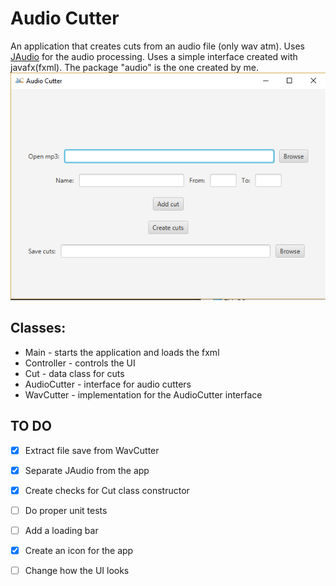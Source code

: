 # Audio Cutter 
An application that creates cuts from an audio file (only wav atm). Uses [JAudio](http://jaudio.sourceforge.net/) for the audio processing.
Uses a simple interface created with javafx(fxml). The package "audio" is the one created by me.
![alt text](https://raw.githubusercontent.com/zakupower/Audio-Cutter/master/Capture1.PNG)
## Classes:
* Main - starts the application and loads the fxml
* Controller - controls the UI
* Cut - data class for cuts
* AudioCutter - interface for audio cutters
* WavCutter - implementation for the AudioCutter interface



## TO DO
- [x] Extract file save from WavCutter
- [x] Separate JAudio from the app
- [x] Create checks for Cut class constructor
- [ ] Do proper unit tests
- [ ] Add a loading bar
- [x] Create an icon for the app
- [ ] Change how the UI looks

